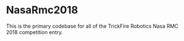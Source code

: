 # NasaRmc2018
This is the primary codebase for all of the TrickFire Robotics Nasa RMC 2018 competition entry.
